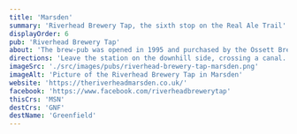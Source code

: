 ```yaml
---
title: 'Marsden'
summary: 'Riverhead Brewery Tap, the sixth stop on the Real Ale Trail'
displayOrder: 6
pub: 'Riverhead Brewery Tap'
about: 'The brew-pub was opened in 1995 and purchased by the Ossett Brewery in 2006. The bar is on the ground floor with the micro brewery in the basement.'
directions: 'Leave the station on the downhill side, crossing a canal. The Railway pub is directly opposite the station but we will be carrying on down the hill towards the town. Follow the road round to the left and look for Peel Street (first on the right once you are round the corner). The pub is on the right a short way along Peel Street.'
imageSrc: './src/images/pubs/riverhead-brewery-tap-marsden.png'
imageAlt: 'Picture of the Riverhead Brewery Tap in Marsden'
website: 'https://theriverheadmarsden.co.uk/'
facebook: 'https://www.facebook.com/riverheadbrewerytap'
thisCrs: 'MSN'
destCrs: 'GNF'
destName: 'Greenfield'
---
```

